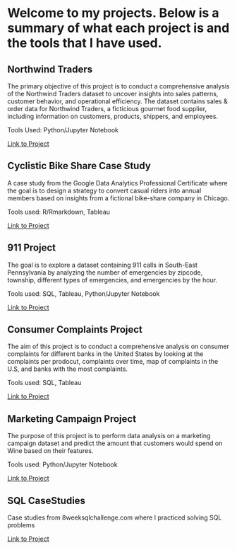 # Welcome to my projects. Below is a summary of what each project is and the tools that I have used.

## Northwind Traders

The primary objective of this project is to conduct a comprehensive analysis of the Northwind Traders dataset to uncover insights into sales patterns, customer behavior, and operational efficiency. The dataset contains sales & order data for Northwind Traders, a ficticious gourmet food supplier, including information on customers, products, shippers, and employees.

Tools Used: Python/Jupyter Notebook

[Link to Project](Northwind%20Traders)

## Cyclistic Bike Share Case Study

A case study from the Google Data Analytics Professional Certificate where the goal is to design a strategy to convert casual riders into annual members based on insights from a fictional bike-share company in Chicago.

Tools used: R/Rmarkdown, Tableau

[Link to Project](Cyclistic%20Bike%20Share%20Case%20Study)

## 911 Project

The goal is to explore a dataset containing 911 calls in South-East Pennsylvania by analyzing the number of emergencies by zipcode, township, different types of emergencies, and emergencies by the hour.

Tools used: SQL, Tableau, Python/Jupyter Notebook

[Link to Project](911Project)

## Consumer Complaints Project

The aim of this project is to conduct a comprehensive analysis on consumer complaints for different banks in the United States by looking at the complaints per prodocut, complaints over time, map of complaints in the U.S, and banks with the most complaints.

Tools used: SQL, Tableau

[Link to Project](ConsumerComplaintsProject)

## Marketing Campaign Project

The purpose of this project is to perform data analysis on a marketing campaign dataset and predict the amount that customers would spend on Wine based on their features.

Tools used: Python/Jupyter Notebook

[Link to Project](main/MarketingCampaign)

## SQL CaseStudies

Case studies from 8weeksqlchallenge.com where I practiced solving SQL problems

[Link to Project](SQL%20CaseStudies)



